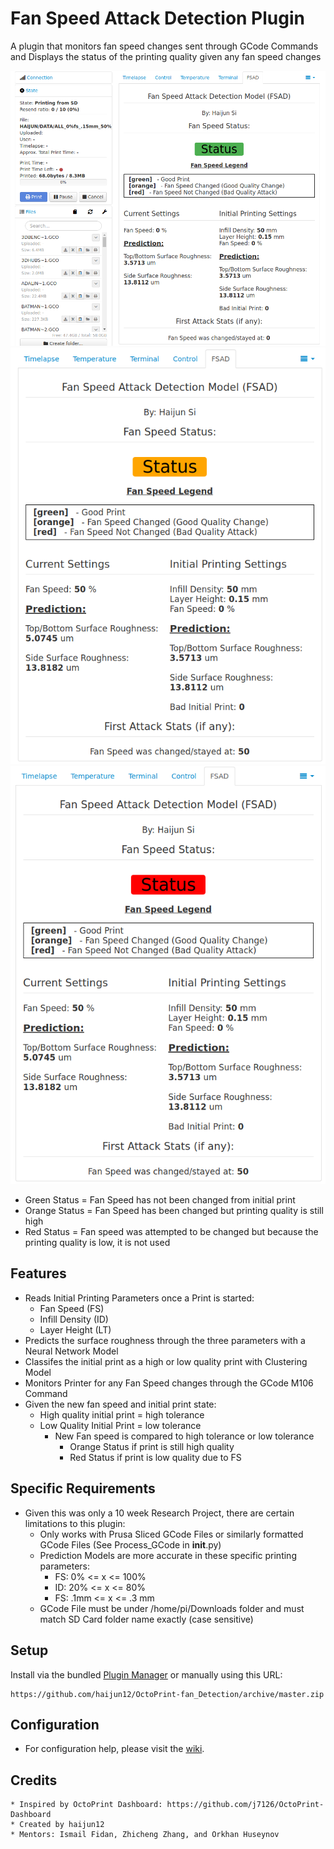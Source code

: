 Fan Speed Attack Detection Plugin
=========================

A plugin that monitors fan speed changes sent through GCode Commands
and Displays the status of the printing quality given any fan speed changes

![Screenshot](https://github.com/haijun12/OctoPrint-fan_Detection/blob/main/screenshots/green_status.png)
![Screenshot](https://github.com/haijun12/OctoPrint-fan_Detection/blob/main/screenshots/orange_status.png)
![Screenshot](https://github.com/haijun12/OctoPrint-fan_Detection/blob/main/screenshots/red_status.png)

* Green Status = Fan Speed has not been changed from initial print
* Orange Status = Fan Speed has been changed but printing quality is still high
* Red Status = Fan speed was attempted to be changed but because the printing quality is low, it is not used

## Features

* Reads Initial Printing Parameters once a Print is started:
    * Fan Speed (FS)
    * Infill Density (ID)
    * Layer Height (LT)
* Predicts the surface roughness through the three parameters with a Neural Network Model
* Classifes the initial print as a high or low quality print with Clustering Model
* Monitors Printer for any Fan Speed changes through the GCode M106 Command
* Given the new fan speed and initial print state:
    * High quality initial print = high tolerance 
    * Low Quality Initial Print = low tolerance
        * New Fan speed is compared to high tolerance or low tolerance
            * Orange Status if print is still high quality
            * Red Status if print is low quality due to FS 

## Specific Requirements

* Given this was only a 10 week Research Project, there are certain limitations to this plugin:
    * Only works with Prusa Sliced GCode Files or similarly formatted GCode Files (See Process_GCode in __init__.py)
    * Prediction Models are more accurate in these specific printing parameters:
        * FS: 0% <= x <= 100%
        * ID: 20% <= x <= 80%
        * FS: .1mm <= x <= .3 mm
    * GCode File must be under /home/pi/Downloads folder and must match SD Card folder name exactly (case sensitive)

## Setup

Install via the bundled [Plugin Manager](https://github.com/foosel/OctoPrint/wiki/Plugin:-Plugin-Manager) or manually using this URL:

    https://github.com/haijun12/OctoPrint-fan_Detection/archive/master.zip

## Configuration

* For configuration help, please visit the [wiki](https://github.com/j7126/OctoPrint-Dashboard/wiki).

## Credits
    * Inspired by OctoPrint Dashboard: https://github.com/j7126/OctoPrint-Dashboard
    * Created by haijun12
    * Mentors: Ismail Fidan, Zhicheng Zhang, and Orkhan Huseynov